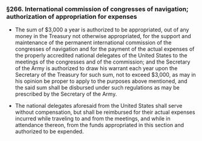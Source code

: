 ### §266. International commission of congresses of navigation; authorization of appropriation for expenses
* The sum of $3,000 a year is authorized to be appropriated, out of any money in the Treasury not otherwise appropriated, for the support and maintenance of the permanent international commission of the congresses of navigation and for the payment of the actual expenses of the properly accredited national delegates of the United States to the meetings of the congresses and of the commission; and the Secretary of the Army is authorized to draw his warrant each year upon the Secretary of the Treasury for such sum, not to exceed $3,000, as may in his opinion be proper to apply to the purposes above mentioned, and the said sum shall be disbursed under such regulations as may be prescribed by the Secretary of the Army.

* The national delegates aforesaid from the United States shall serve without compensation, but shall be reimbursed for their actual expenses incurred while traveling to and from the meetings, and while in attendance thereon, from the funds appropriated in this section and authorized to be expended.